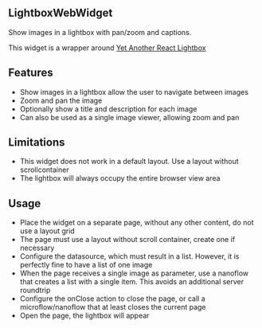 ## LightboxWebWidget
Show images in a lightbox with pan/zoom and captions.

This widget is a wrapper around [Yet Another React Lightbox](https://yet-another-react-lightbox.com/)

## Features
- Show images in a lightbox allow the user to navigate between images
- Zoom and pan the image
- Optionally show a title and description for each image
- Can also be used as a single image viewer, allowing zoom and pan

## Limitations
- This widget does not work in a default layout. Use a layout without scrollcontainer
- The lightbox will always occupy the entire browser view area

## Usage
- Place the widget on a separate page, without any other content, do not use a layout grid
- The page must use a layout without scroll container, create one if necessary
- Configure the datasource, which must result in a list. However, it is perfectly fine to have a list of one image
- When the page receives a single image as parameter, use a nanoflow that creates a list with a single item. This avoids an additional server roundtrip
- Configure the onClose action to close the page, or call a microflow/nanoflow that at least closes the current page
- Open the page, the lightbox will appear


